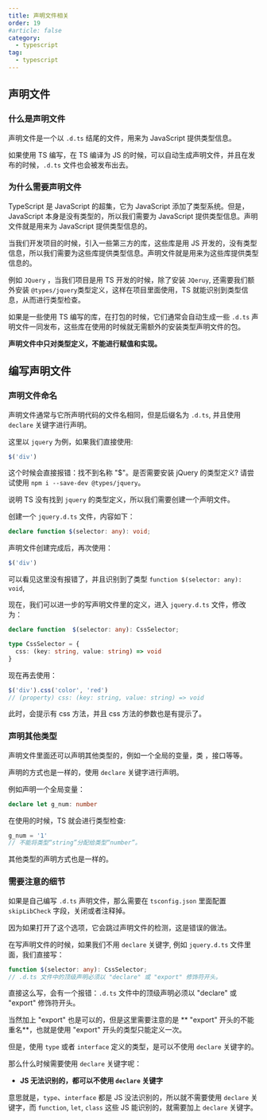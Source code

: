 ```yaml
---
title: 声明文件相关
order: 19
#article: false
category:
  - typescript
tag:
  - typescript
---
```



## 声明文件

### 什么是声明文件

声明文件是一个以 `.d.ts` 结尾的文件，用来为 JavaScript 提供类型信息。

如果使用 TS 编写，在 TS 编译为 JS 的时候，可以自动生成声明文件，并且在发布的时候，`.d.ts` 文件也会被发布出去。

### 为什么需要声明文件

TypeScript 是 JavaScript 的超集，它为 JavaScript 添加了类型系统。但是，JavaScript 本身是没有类型的，所以我们需要为 JavaScript 提供类型信息。声明文件就是用来为 JavaScript 提供类型信息的。

当我们开发项目的时候，引入一些第三方的库，这些库是用 JS 开发的，没有类型信息，所以我们需要为这些库提供类型信息。声明文件就是用来为这些库提供类型信息的。

例如 `JQuery` ，当我们项目是用 TS 开发的时候，除了安装 `JQeruy`, 还需要我们额外安装 `@types/jquery`类型定义，这样在项目里面使用，TS 就能识别到类型信息，从而进行类型检查。

如果是一些使用 TS 编写的库，在打包的时候，它们通常会自动生成一些 `.d.ts` 声明文件一同发布，这些库在使用的时候就无需额外的安装类型声明文件的包。

**声明文件中只对类型定义，不能进行赋值和实现。**


## 编写声明文件

### 声明文件命名

声明文件通常与它所声明代码的文件名相同，但是后缀名为 `.d.ts`, 并且使用 `declare` 关键字进行声明。

这里以 `jquery` 为例，如果我们直接使用:

```ts
$('div')
```

这个时候会直接报错：找不到名称 "$"。是否需要安装 jQuery 的类型定义? 请尝试使用 `npm i --save-dev @types/jquery`。

说明 TS 没有找到 `jquery` 的类型定义，所以我们需要创建一个声明文件。

创建一个 `jquery.d.ts` 文件，内容如下：

```ts
declare function $(selector: any): void;
```

声明文件创建完成后，再次使用：

```ts
$('div')
```

可以看见这里没有报错了，并且识别到了类型 `function $(selector: any): void`,

现在，我们可以进一步的写声明文件里的定义，进入 `jquery.d.ts`  文件，修改为：

```ts
declare function  $(selector: any): CssSelector;

type CssSelector = {
  css: (key: string, value: string) => void
}
```

现在再去使用：

```ts
$('div').css('color', 'red')
// (property) css: (key: string, value: string) => void
```

此时，会提示有 css 方法，并且 css 方法的参数也是有提示了。

### 声明其他类型

声明文件里面还可以声明其他类型的，例如一个全局的变量，类 ，接口等等。

声明的方式也是一样的，使用 `declare` 关键字进行声明。

例如声明一个全局变量：

```ts
declare let g_num: number
```

在使用的时候，TS 就会进行类型检查:

```ts
g_num = '1'
// 不能将类型“string”分配给类型“number”。
```

其他类型的声明方式也是一样的。


### 需要注意的细节

如果是自己编写 `.d.ts` 声明文件，那么需要在 `tsconfig.json` 里面配置 `skipLibCheck` 字段，关闭或者注释掉。

因为如果打开了这个选项，它会跳过声明文件的检测，这是错误的做法。

在写声明文件的时候，如果我们不用 `declare` 关键字, 例如 `jquery.d.ts` 文件里面，我们直接写：

```ts
function $(selector: any): CssSelector;
// .d.ts 文件中的顶级声明必须以 "declare" 或 "export" 修饰符开头。
```

直接这么写，会有一个报错：`.d.ts` 文件中的顶级声明必须以 "declare" 或 "export" 修饰符开头。

当然加上 "export" 也是可以的，但是这里需要注意的是 ** "export" 开头的不能重名**，也就是使用 "export" 开头的类型只能定义一次。

但是，使用 `type` 或者 `interface` 定义的类型，是可以不使用 `declare` 关键字的。

那么什么时候需要使用 `declare` 关键字呢：

* **JS 无法识别的，都可以不使用 `declare` 关键字**

意思就是，`type`、`interface` 都是 JS 没法识别的，所以就不需要使用 `declare` 关键字，而 `function`, `let`, `class` 这些 JS 能识别的，就需要加上 `declare` 关键字。
